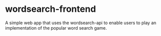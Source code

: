 # wordsearch-frontend
A simple web app that uses the wordsearch-api to enable users to play an implementation of the popular word search game. 
